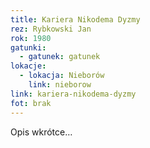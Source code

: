 ```yaml
---
title: Kariera Nikodema Dyzmy
rez: Rybkowski Jan
rok: 1980
gatunki: 
  - gatunek: gatunek
lokacje:
  - lokacja: Nieborów
    link: nieborow
link: kariera-nikodema-dyzmy
fot: brak
---
```

Opis wkrótce…